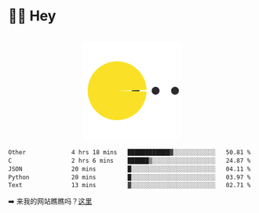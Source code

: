
# 👋🏻 Hey
<div align="center">
	<br>
	<img src="https://raw.githubusercontent.com/Aniket965/Aniket965/master/pacman.svg?sanitize=true" width="200" height="200">
	<br>
</div>

<!--START_SECTION:waka-->

```txt
Other             4 hrs 18 mins   ████████████▓░░░░░░░░░░░░   50.81 %
C                 2 hrs 6 mins    ██████▒░░░░░░░░░░░░░░░░░░   24.87 %
JSON              20 mins         █░░░░░░░░░░░░░░░░░░░░░░░░   04.11 %
Python            20 mins         █░░░░░░░░░░░░░░░░░░░░░░░░   03.97 %
Text              13 mins         ▓░░░░░░░░░░░░░░░░░░░░░░░░   02.71 %
```

<!--END_SECTION:waka-->

 ➡️  来我的网站瞧瞧吗？[这里](https://www.shaolongfei.com)
